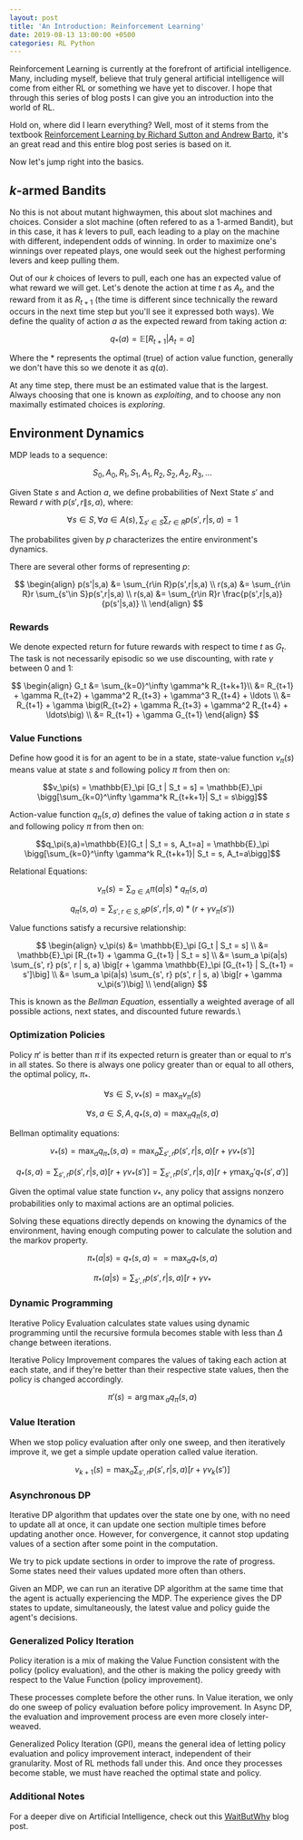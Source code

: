 ```yaml
---
layout: post
title: 'An Introduction: Reinforcement Learning'
date: 2019-08-13 13:00:00 +0500
categories: RL Python
---
```


Reinforcement Learning is currently at the forefront of artificial intelligence. Many, including myself, believe that truly general artificial intelligence will come from either RL or something we have yet to discover. I hope that through this series of blog posts I can give you an introduction into the world of RL. 

Hold on, where did I learn everything? Well, most of it stems from the textbook [Reinforcement Learning by Richard Sutton and Andrew Barto][rlbook], it's an great read and this entire blog post series is based on it.

Now let's jump right into the basics.


## $k$-armed Bandits

No this is not about mutant highwaymen, this about slot machines and choices. Consider a slot machine (often refered to as a 1-armed Bandit), but in this case, it has $k$ levers to pull, each leading to a play on the machine with different, independent odds of winning. In order to maximize one's winnings over repeated plays, one would seek out the highest performing levers and keep pulling them. 

Out of our $k$ choices of levers to pull, each one has an expected value of what reward we will get. Let's denote the action at time $t$ as $A_t$, and the reward from it as $R_{t+1}$ (the time is different since technically the reward occurs in the next time step but you'll see it expressed both ways). We define the quality of action $a$ as the expected reward from taking action $a$:

$$q_*(a) = \mathbb{E}[R_{t+1}|A_t=a]$$

Where the $*$ represents the optimal (true) of action value function, generally we don't have this so we denote it as $q(a)$. 

At any time step, there must be an estimated value that is the largest. Always choosing that one is known as *exploiting*, and to choose any non maximally estimated choices is *exploring*.

## Environment Dynamics



MDP leads to a sequence:

$$
S_0,A_0,R_1,S_1,A_1,R_2,S_2,A_2,R_3,\ldots
$$

Given State $s$ and Action $a$, we define probabilities of Next State $s'$ and Reward $r$ with $p(s',r\|s,a)$, where:

$$
\forall s\in S, \forall a \in A(s), \sum_{s'\in S} \sum_{r\in R} p(s',r|s,a) = 1
$$

The probabilites given by $p$ characterizes the entire environment's dynamics.

There are several other forms of representing $p$:
<!-- State Transition Probabilities
Expected rewards for State-Action Pairs
Expected Rewards for State - Action - Next-State triples:} -->

$$
\begin{align}
    p(s'|s,a) &= \sum_{r\in R}p(s',r|s,a) \\
    r(s,a) &= \sum_{r\in R}r \sum_{s'\in S}p(s',r|s,a) \\
    r(s,a) &= \sum_{r\in R}r \frac{p(s',r|s,a)}{p(s'|s,a)} \\
\end{align}
$$

### Rewards

We denote expected return for future rewards with respect to time $t$ as $G_t$. The task is not necessarily episodic so we use discounting, with rate $\gamma$ between 0 and 1:

$$
\begin{align}
    G_t &= \sum_{k=0}^\infty \gamma^k R_{t+k+1}\\
    &= R_{t+1} + \gamma R_{t+2} + \gamma^2 R_{t+3} + \gamma^3 R_{t+4} + \ldots \\
    &= R_{t+1} + \gamma \big(R_{t+2} + \gamma R_{t+3} + \gamma^2 R_{t+4} + \ldots\big) \\
    &= R_{t+1} + \gamma G_{t+1}
\end{align}
$$

### Value Functions

Define how good it is for an agent to be in a state, state-value function $v_\pi(s)$ means value at state $s$ and following policy $\pi$ from then on:

$$v_\pi(s) = \mathbb{E}_\pi [G_t | S_t = s] = \mathbb{E}_\pi \bigg[\sum_{k=0}^\infty \gamma^k R_{t+k+1}| S_t = s\bigg]$$

Action-value function $q_\pi(s, a)$ defines the value of taking action $a$ in state $s$ and following policy $\pi$ from then on:

$$q_\pi(s,a)=\mathbb{E}[G_t | S_t = s, A_t=a] = \mathbb{E}_\pi \bigg[\sum_{k=0}^\infty \gamma^k R_{t+k+1}| S_t = s, A_t=a\bigg]$$

Relational Equations:

$$v_\pi(s) = \sum_{a\in A} \pi(a|s) * q_\pi(s, a)$$

$$q_\pi(s, a) = \sum_{s', r\in S, R} p(s', r | s, a) * (r + \gamma v_\pi(s'))$$

Value functions satisfy a recursive relationship:

$$
\begin{align}
    v_\pi(s) &= \mathbb{E}_\pi [G_t | S_t = s] \\
    &= \mathbb{E}_\pi [R_{t+1} + \gamma G_{t+1} | S_t = s] \\
    &= \sum_a \pi(a|s) \sum_{s', r} p(s', r | s, a) \big[r + \gamma \mathbb{E}_\pi [G_{t+1} | S_{t+1} = s']\big] \\
    &= \sum_a \pi(a|s) \sum_{s', r} p(s', r | s, a) \big[r + \gamma v_\pi(s')\big] \\
\end{align}
$$

This is known as the *Bellman Equation*, essentially a weighted average of all possible actions, next states, and discounted future rewards.\\

### Optimization Policies

Policy $\pi'$ is better than $\pi$ if its expected return is greater than or equal to $\pi$'s in all states. So there is always one policy greater than or equal to all others, the optimal policy, $\pi_*$. 

$$\forall s\in S, v_*(s)=\max_\pi v_\pi(s)$$

$$\forall s, a\in S, A, q_*(s,a)=\max_\pi q_\pi(s,a)$$

Bellman optimality equations:

$$v_*(s)=\max_a q_{\pi_*}(s,a) = \max_a \sum_{s', r} p(s', r | s, a) [r + \gamma v_*(s')]$$

$$q_*(s,a) = \sum_{s',r}p(s', r | s, a) [r + \gamma  v_*(s')]= \sum_{s',r}p(s', r | s, a) [r + \gamma \max_a' q_*(s',a')]$$

Given the optimal value state function $v_*$, any policy that assigns nonzero probabilities only to maximal actions are an optimal policies.

Solving these equations directly depends on knowing the dynamics of the environment, having enough computing power to calculate the solution and the markov property. 

$$\pi_*(a|s) = q_{*}(s,a) == \max_a q_{*}(s,a)$$

$$\pi_*(a|s) = \sum_{s', r} p(s', r | s, a) [r + \gamma v_*$$


### Dynamic Programming

Iterative Policy Evaluation calculates state values using dynamic programming until the recursive formula becomes stable with less than $\Delta$ change between iterations.

Iterative Policy Improvement compares the values of taking each action at each state, and if they're better than their respective state values, then the policy is changed accordingly.

$$\pi'(s) = {\arg\max}_a q_\pi (s,a)$$

### Value Iteration

When we stop policy evaluation after only one sweep, and then iteratively improve it, we get a simple update operation called value iteration.

$$v_{k+1}(s) = \max_a \sum_{s',r} p(s',r|s,a)\big[r+\gamma v_k(s')\big]$$

### Asynchronous DP

Iterative DP algorithm that updates over the state one by one, with no need to update all at once, it can update one section multiple times before updating another once. However, for convergence, it cannot stop updating values of a section after some point in the computation.

We try to pick update sections in order to improve the rate of progress. Some states need their values updated more often than others.

Given an MDP, we can run an iterative DP algorithm at the same time that the agent is actually experiencing the MDP. The experience gives the DP states to update, simultaneously, the latest value and policy guide the agent's decisions.


### Generalized Policy Iteration

Policy iteration is a mix of making the Value Function consistent with the policy (policy evaluation), and the other is making the policy greedy with respect to the Value Function (policy improvement).

These processes complete before the other runs. In Value iteration, we only do one sweep of policy evaluation before policy improvement. In Async DP, the evaluation and improvement process are even more closely inter-weaved.

Generalized Policy Iteration (GPI), means the general idea of letting policy evaluation and policy improvement interact, independent of their granularity. Most of RL methods fall under this. And once they processes become stable, we must have reached the optimal state and policy.

### Additional Notes

For a deeper dive on Artificial Intelligence, check out this [WaitButWhy][wbw] blog post.

[rlbook]: http://incompleteideas.net/book/RLbook2018.pdf
[wbw]: https://waitbutwhy.com/2015/01/artificial-intelligence-revolution-1.html
